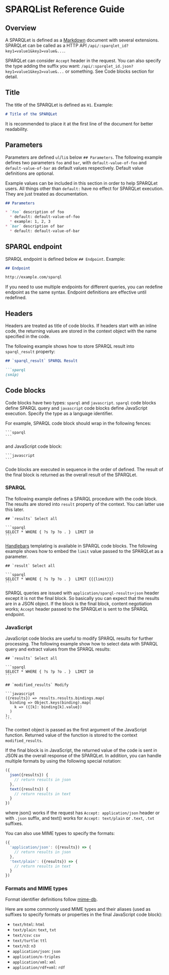 # SPARQList Reference Guide

## Overview

A SPARQLet is defined as a [Markdown](https://guides.github.com/features/mastering-markdown/) document with several extensions.
SPARQLet can be called as a HTTP API
`/api/:sparqlet_id?key1=value1&key2=value&...`.

SPARQLet can consider `Accept` header in the request.
You can also specify the type adding the suffix you want:
`/api/:sparqlet_id.json?key1=value1&key2=value&...` or something.
See Code blocks section for detail.

## Title

The title of the SPARQLet is defined as `H1`. Example:

```markdown
# Title of the SPARQLet
```

It is recommended to place it at the first line of the document for better readability.


## Parameters

Parameters are defined `ul`/`li`s below `## Parameters`.
The following example defines two parameters `foo` and `bar`, with `default-value-of-foo` and `default-value-of-bar` as default values respectively.
Default value definitions are optional.

Example values can be included in this section in order to help SPARQLet users.
All things other than `default:` have no effect for SPARQLet execution.
They are just treated as documentation.

```markdown
## Parameters

* `foo` description of foo
  * default: default-value-of-foo
  * example: 1, 2, 3
* `bar` description of bar
  * default: default-value-of-bar
```

## SPARQL endpoint

SPARQL endpoint is defined below `## Endpoint`. Example:

```markdown
## Endpoint

http://example.com/sparql
```

If you need to use multiple endpoints for different queries, you can redefine endpoint as the same syntax.
Endpoint definitions are effective until redefined.

## Headers

Headers are treated as title of code blocks.
If headers start with an inline code, the returning values are stored in the context object with the name specified in the code.

The following example shows how to store SPARQL result into `sparql_result` property:

```markdown
## `sparql_result` SPARQL Result

```sparql
(snip)
```

## Code blocks

Code blocks have two types: `sparql` and `javascript`.
`sparql` code blocks define SPARQL query and `javascript` code blocks define JavaScript execution.
Specify the type as a language identifier.

For example, SPARQL code block should wrap in the following fences:

    ```sparql
    ```

and JavaScript code block:

    ```javascript
    ```


Code blocks are executed in sequence in the order of defined.
The result of the final block is returned as the overall result of the SPARQLet.

### SPARQL

The following example defines a SPARQL procedure with the code block.
The results are stored into `result` property of the context.
You can latter use this later.

    ## `results` Select all

    ```sparql
    SELECT * WHERE { ?s ?p ?o . }  LIMIT 10
    ```

[Handlebars](http://handlebarsjs.com/) templating is available in SPARQL code blocks.
The following example shows how to embed the `limit` value passed to the SPARQLet as a parameter.

    ## `result` Select all

    ```sparql
    SELECT * WHERE { ?s ?p ?o . }  LIMIT {{{limit}}}
    ```

SPARQL queries are issued with `application/sparql-results+json` header except it is not the final block.
So basically you can expect that the results are in a JSON object.
If the block is the final block, content negotiation works; `Accept` header passed to the SPARQLet is sent to the SPARQL endpoint.

### JavaScript

JavaScript code blocks are useful to modify SPARQL results for further processing.
The following example show how to select data with SPARQL query and extract values from the SPARQL results:

    ## `results` Select all

    ```sparql
    SELECT * WHERE { ?s ?p ?o . }  LIMIT 10
    ```

    ## `modified_results` Modify

    ```javascript
    ({results}) => results.results.bindings.map(
      binding => Object.keys(binding).map(
        k => ({[k]: binding[k].value})
      )
    );
    ```

The context object is passed as the first argument of the JavaScript function.
Returned value of the function is stored to the context `modified_results`.

If the final block is in JavaScript, the returned value of the code is sent in JSON as the overall response of the SPARQLet.
In addition, you can handle multiple formats by using the following special notation:

```javascript
({
  json({results}) {
    // return results in json
  },
  text({results}) {
    // return results in text
  }
})
```

where json() works if the request has `Accept: application/json` header or with `.json` suffix, and text() works for `Accept: text/plain` or `.text`, `.txt` suffixes.

You can also use MIME types to specify the formats:

```javascript
({
  'application/json': ({results}) => {
    // return results in json
  },
  'text/plain': ({results}) => {
    // return results in text
  }
})
```

### Formats and MIME types

Format identifier definitions follow [mime-db](https://github.com/jshttp/mime-db).

Here are some commonly used MIME types and their aliases (used as suffixes to specify formats or properties in the final JavaScript code block):

* `text/html`: `html`
* `text/plain`: `text`, `txt`
* `text/csv`: `csv`
* `text/turtle`: `ttl`
* `text/n3`: `n3`
* `application/json`: `json`
* `application/n-triples`
* `application/xml`: `xml`
* `application/rdf+xml`: `rdf`
